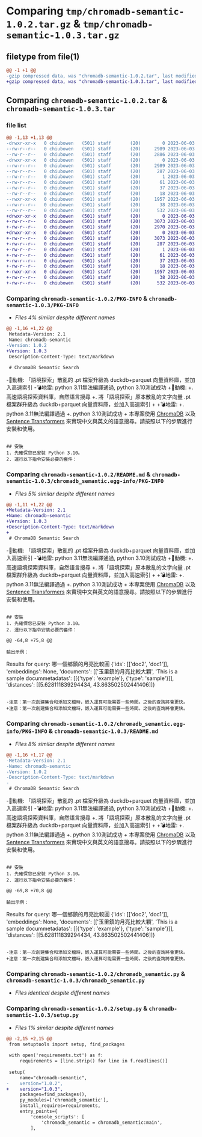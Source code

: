 # Comparing `tmp/chromadb-semantic-1.0.2.tar.gz` & `tmp/chromadb-semantic-1.0.3.tar.gz`

## filetype from file(1)

```diff
@@ -1 +1 @@
-gzip compressed data, was "chromadb-semantic-1.0.2.tar", last modified: Sat Jun  3 16:46:57 2023, max compression
+gzip compressed data, was "chromadb-semantic-1.0.3.tar", last modified: Sat Jun  3 16:51:14 2023, max compression
```

## Comparing `chromadb-semantic-1.0.2.tar` & `chromadb-semantic-1.0.3.tar`

### file list

```diff
@@ -1,13 +1,13 @@
-drwxr-xr-x   0 chiubowen   (501) staff       (20)        0 2023-06-03 16:46:57.016883 chromadb-semantic-1.0.2/
--rw-r--r--   0 chiubowen   (501) staff       (20)     2989 2023-06-03 16:46:57.016754 chromadb-semantic-1.0.2/PKG-INFO
--rw-r--r--   0 chiubowen   (501) staff       (20)     2886 2023-06-03 16:46:56.000000 chromadb-semantic-1.0.2/README.md
-drwxr-xr-x   0 chiubowen   (501) staff       (20)        0 2023-06-03 16:46:57.016381 chromadb-semantic-1.0.2/chromadb_semantic.egg-info/
--rw-r--r--   0 chiubowen   (501) staff       (20)     2989 2023-06-03 16:46:56.000000 chromadb-semantic-1.0.2/chromadb_semantic.egg-info/PKG-INFO
--rw-r--r--   0 chiubowen   (501) staff       (20)      287 2023-06-03 16:46:57.000000 chromadb-semantic-1.0.2/chromadb_semantic.egg-info/SOURCES.txt
--rw-r--r--   0 chiubowen   (501) staff       (20)        1 2023-06-03 16:46:56.000000 chromadb-semantic-1.0.2/chromadb_semantic.egg-info/dependency_links.txt
--rw-r--r--   0 chiubowen   (501) staff       (20)       61 2023-06-03 16:46:56.000000 chromadb-semantic-1.0.2/chromadb_semantic.egg-info/entry_points.txt
--rw-r--r--   0 chiubowen   (501) staff       (20)       37 2023-06-03 16:46:56.000000 chromadb-semantic-1.0.2/chromadb_semantic.egg-info/requires.txt
--rw-r--r--   0 chiubowen   (501) staff       (20)       18 2023-06-03 16:46:56.000000 chromadb-semantic-1.0.2/chromadb_semantic.egg-info/top_level.txt
--rwxr-xr-x   0 chiubowen   (501) staff       (20)     1957 2023-06-03 16:46:56.000000 chromadb-semantic-1.0.2/chromadb_semantic.py
--rw-r--r--   0 chiubowen   (501) staff       (20)       38 2023-06-03 16:46:57.016931 chromadb-semantic-1.0.2/setup.cfg
--rw-r--r--   0 chiubowen   (501) staff       (20)      532 2023-06-03 16:46:56.000000 chromadb-semantic-1.0.2/setup.py
+drwxr-xr-x   0 chiubowen   (501) staff       (20)        0 2023-06-03 16:51:14.077301 chromadb-semantic-1.0.3/
+-rw-r--r--   0 chiubowen   (501) staff       (20)     3073 2023-06-03 16:51:14.077184 chromadb-semantic-1.0.3/PKG-INFO
+-rw-r--r--   0 chiubowen   (501) staff       (20)     2970 2023-06-03 16:51:13.000000 chromadb-semantic-1.0.3/README.md
+drwxr-xr-x   0 chiubowen   (501) staff       (20)        0 2023-06-03 16:51:14.077017 chromadb-semantic-1.0.3/chromadb_semantic.egg-info/
+-rw-r--r--   0 chiubowen   (501) staff       (20)     3073 2023-06-03 16:51:14.000000 chromadb-semantic-1.0.3/chromadb_semantic.egg-info/PKG-INFO
+-rw-r--r--   0 chiubowen   (501) staff       (20)      287 2023-06-03 16:51:14.000000 chromadb-semantic-1.0.3/chromadb_semantic.egg-info/SOURCES.txt
+-rw-r--r--   0 chiubowen   (501) staff       (20)        1 2023-06-03 16:51:14.000000 chromadb-semantic-1.0.3/chromadb_semantic.egg-info/dependency_links.txt
+-rw-r--r--   0 chiubowen   (501) staff       (20)       61 2023-06-03 16:51:14.000000 chromadb-semantic-1.0.3/chromadb_semantic.egg-info/entry_points.txt
+-rw-r--r--   0 chiubowen   (501) staff       (20)       37 2023-06-03 16:51:14.000000 chromadb-semantic-1.0.3/chromadb_semantic.egg-info/requires.txt
+-rw-r--r--   0 chiubowen   (501) staff       (20)       18 2023-06-03 16:51:14.000000 chromadb-semantic-1.0.3/chromadb_semantic.egg-info/top_level.txt
+-rwxr-xr-x   0 chiubowen   (501) staff       (20)     1957 2023-06-03 16:51:13.000000 chromadb-semantic-1.0.3/chromadb_semantic.py
+-rw-r--r--   0 chiubowen   (501) staff       (20)       38 2023-06-03 16:51:14.077344 chromadb-semantic-1.0.3/setup.cfg
+-rw-r--r--   0 chiubowen   (501) staff       (20)      532 2023-06-03 16:51:13.000000 chromadb-semantic-1.0.3/setup.py
```

### Comparing `chromadb-semantic-1.0.2/PKG-INFO` & `chromadb-semantic-1.0.3/PKG-INFO`

 * *Files 4% similar despite different names*

```diff
@@ -1,16 +1,22 @@
 Metadata-Version: 2.1
 Name: chromadb-semantic
-Version: 1.0.2
+Version: 1.0.3
 Description-Content-Type: text/markdown
 
 # ChromaDB Semantic Search
 ```
-🐔動機: 「語境探索」散亂的 .pt 檔案升級為 duckdb+parquet 向量資料庫，並加入高速索引
-💣地雷: python 3.11無法編譯通過, python 3.10測試成功
+🐔動機: 
+. 高速語境探索資料庫，自然語言搜尋
+. 將「語境探索」原本散亂的文字向量 .pt 檔案群升級為 duckdb+parquet 向量資料庫，並加入高速索引
+
+💣地雷: 
+. python 3.11無法編譯通過
+. python 3.10測試成功
+
 本專案使用 [ChromaDB](https://github.com/chroma-core/chroma) 以及 [Sentence Transformers](https://github.com/UKPLab/sentence-transformers) 來實現中文與英文的語意搜尋。請按照以下的步驟進行安裝和使用。
 ```
 
 ## 安裝
 1. 先確保您已安裝 Python 3.10。
 2. 運行以下指令安裝必要的套件：
```

### Comparing `chromadb-semantic-1.0.2/README.md` & `chromadb-semantic-1.0.3/chromadb_semantic.egg-info/PKG-INFO`

 * *Files 5% similar despite different names*

```diff
@@ -1,11 +1,22 @@
+Metadata-Version: 2.1
+Name: chromadb-semantic
+Version: 1.0.3
+Description-Content-Type: text/markdown
+
 # ChromaDB Semantic Search
 ```
-🐔動機: 「語境探索」散亂的 .pt 檔案升級為 duckdb+parquet 向量資料庫，並加入高速索引
-💣地雷: python 3.11無法編譯通過, python 3.10測試成功
+🐔動機: 
+. 高速語境探索資料庫，自然語言搜尋
+. 將「語境探索」原本散亂的文字向量 .pt 檔案群升級為 duckdb+parquet 向量資料庫，並加入高速索引
+
+💣地雷: 
+. python 3.11無法編譯通過
+. python 3.10測試成功
+
 本專案使用 [ChromaDB](https://github.com/chroma-core/chroma) 以及 [Sentence Transformers](https://github.com/UKPLab/sentence-transformers) 來實現中文與英文的語意搜尋。請按照以下的步驟進行安裝和使用。
 ```
 
 ## 安裝
 1. 先確保您已安裝 Python 3.10。
 2. 運行以下指令安裝必要的套件：
 
@@ -64,8 +75,8 @@
 
 輸出示例：
 ```
 Results for query: 哪一個鄉鎮的月亮比較圓
 {'ids': [['doc2', 'doc1']], 'embeddings': None, 'documents': [['玉里鎮的月亮比較大顆', 'This is a sample docummetadatas': [[{'type': 'example'}, {'type': 'sample'}]], 'distances': [[5.628111839294434, 43.863502502441406]]}
 ```
 
-注意：第一次創建集合和添加文檔時，嵌入運算可能需要一些時間。之後的查詢將會更快。
+注意：第一次創建集合和添加文檔時，嵌入運算可能需要一些時間。之後的查詢將會更快。
```

### Comparing `chromadb-semantic-1.0.2/chromadb_semantic.egg-info/PKG-INFO` & `chromadb-semantic-1.0.3/README.md`

 * *Files 8% similar despite different names*

```diff
@@ -1,16 +1,17 @@
-Metadata-Version: 2.1
-Name: chromadb-semantic
-Version: 1.0.2
-Description-Content-Type: text/markdown
-
 # ChromaDB Semantic Search
 ```
-🐔動機: 「語境探索」散亂的 .pt 檔案升級為 duckdb+parquet 向量資料庫，並加入高速索引
-💣地雷: python 3.11無法編譯通過, python 3.10測試成功
+🐔動機: 
+. 高速語境探索資料庫，自然語言搜尋
+. 將「語境探索」原本散亂的文字向量 .pt 檔案群升級為 duckdb+parquet 向量資料庫，並加入高速索引
+
+💣地雷: 
+. python 3.11無法編譯通過
+. python 3.10測試成功
+
 本專案使用 [ChromaDB](https://github.com/chroma-core/chroma) 以及 [Sentence Transformers](https://github.com/UKPLab/sentence-transformers) 來實現中文與英文的語意搜尋。請按照以下的步驟進行安裝和使用。
 ```
 
 ## 安裝
 1. 先確保您已安裝 Python 3.10。
 2. 運行以下指令安裝必要的套件：
 
@@ -69,8 +70,8 @@
 
 輸出示例：
 ```
 Results for query: 哪一個鄉鎮的月亮比較圓
 {'ids': [['doc2', 'doc1']], 'embeddings': None, 'documents': [['玉里鎮的月亮比較大顆', 'This is a sample docummetadatas': [[{'type': 'example'}, {'type': 'sample'}]], 'distances': [[5.628111839294434, 43.863502502441406]]}
 ```
 
-注意：第一次創建集合和添加文檔時，嵌入運算可能需要一些時間。之後的查詢將會更快。
+注意：第一次創建集合和添加文檔時，嵌入運算可能需要一些時間。之後的查詢將會更快。
```

### Comparing `chromadb-semantic-1.0.2/chromadb_semantic.py` & `chromadb-semantic-1.0.3/chromadb_semantic.py`

 * *Files identical despite different names*

### Comparing `chromadb-semantic-1.0.2/setup.py` & `chromadb-semantic-1.0.3/setup.py`

 * *Files 1% similar despite different names*

```diff
@@ -2,15 +2,15 @@
 from setuptools import setup, find_packages
 
 with open('requirements.txt') as f:
     requirements = [line.strip() for line in f.readlines()]
 
 setup(
     name="chromadb-semantic",
-    version="1.0.2",
+    version="1.0.3",
     packages=find_packages(),
     py_modules=['chromadb_semantic'],
     install_requires=requirements,
     entry_points={
         'console_scripts': [
             'chromadb_semantic = chromadb_semantic:main',
         ],
```

